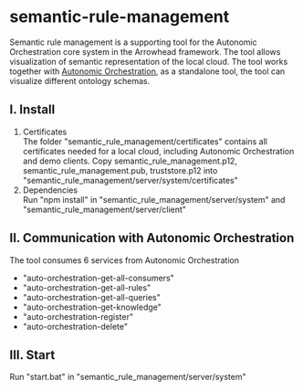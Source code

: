 # semantic-rule-management
Semantic rule management is a supporting tool for the Autonomic Orchestration core system in the Arrowhead framework. The tool allows visualization of semantic representation of the local cloud.
The tool works together with [Autonomic Orchestration](https://github.com/anlam/AutonomicOrchestration/tree/java-spring-version), as a standalone tool, the tool can visualize different ontology schemas. 
## I. Install
1. Certificates  
The folder "semantic_rule_management/certificates" contains all certificates needed for a local cloud, including Autonomic Orchestration and demo clients. Copy semantic_rule_management.p12, semantic_rule_management.pub, truststore.p12 into "semantic_rule_management/server/system/certificates"  
2. Dependencies  
Run "npm install" in "semantic_rule_management/server/system" and "semantic_rule_management/server/client"

## II. Communication with Autonomic Orchestration
The tool consumes 6 services from Autonomic Orchestration
- "auto-orchestration-get-all-consumers"
- "auto-orchestration-get-all-rules"
- "auto-orchestration-get-all-queries"
- "auto-orchestration-get-knowledge"
- "auto-orchestration-register"
- "auto-orchestration-delete"

## III. Start
Run "start.bat" in "semantic_rule_management/server/system"
